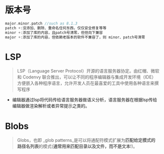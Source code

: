 # 版本号


```c
major.minor.patch //such as 8.1.3
patch +:没添加、删除、重命名任何东西，仅仅安全修复等等
minor +:添加了库的内容，且patch号清零，但但向下兼容
major +:添加了库的内容，但依赖老版本的软件不兼容了，则 minor、patch号清零

```


# LSP

> LSP（Language Server Protocol）开源的语言服务器协定。由红帽、微软和 Codenvy 联合推出，可以让不同的程序编辑器与集成开发环境（IDE）方便嵌入各种程序语言，允许开发人员在最喜爱的工具中使用各种语言来撰写程序


- 编辑器通过lsp将代码传给语言服务器做语义分析，语言服务器在根据lsp传给编辑器做渲染解析或者异常提示之类的。


# Blobs

> Globs，也即 _glob patterns_是可以将通配符模式扩展为**匹配给定模式的路径名列表**的模式(**通常用来匹配目录以及文件，而不是文本**!)。

